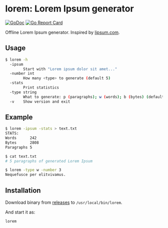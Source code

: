 # lorem: Lorem Ipsum generator

[![GoDoc](https://godoc.org/github.com/skibish/lorem?status.svg)](https://godoc.org/github.com/skibish/lorem)
[![Go Report Card](https://goreportcard.com/badge/github.com/skibish/lorem)](https://goreportcard.com/report/github.com/skibish/lorem)

Offline Lorem Ipsum generator.
Inspired by [lipsum.com](https://www.lipsum.com).

## Usage

```bash
$ lorem -h
  -ipsum
        Start with "Lorem ipsum dolor sit amet..."
  -number int
        How many <type> to generate (default 5)
  -stats
        Print statistics
  -type string
        What to generate: p (paragraphs); w (words); b (bytes) (default "p")
  -v    Show version and exit
```

## Example

```bash
$ lorem -ipsum -stats > text.txt
STATS:
Words      242
Bytes      2808
Paragraphs 5

$ cat text.txt
# 5 paragraphs of generated Lorem Ipsum

$ lorem -type w -number 3
Nequefusce per elitvivamus.
```

## Installation

Download binary from [releases](https://github.com/skibish/lorem/releases) to `/usr/local/bin/lorem`.

And start it as:

```bash
lorem
```

